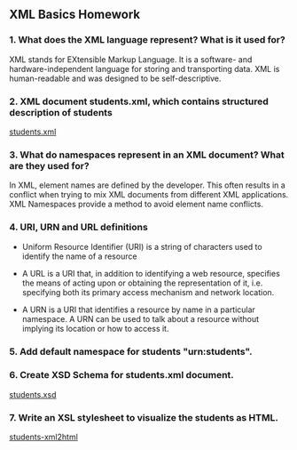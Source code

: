 ## XML Basics Homework

### 1. What does the XML language represent? What is it used for? 

XML stands for EXtensible Markup Language. It is a software- and hardware-independent language for storing and transporting data. XML is human-readable and was designed to be self-descriptive.

### 2. XML document students.xml, which contains structured description of students

[students.xml](students.xml)

### 3. What do namespaces represent in an XML document? What are they used for? 

In XML, element names are defined by the developer. This often results in a conflict when trying to mix XML documents from different XML applications. XML Namespaces provide a method to avoid element name conflicts.

### 4. URI, URN and URL definitions

- Uniform Resource Identifier (URI) is a string of characters used to identify the name of a resource

- A URL is a URI that, in addition to identifying a web resource, specifies the means of acting upon or obtaining the representation of it, i.e. specifying both its primary access mechanism and network location. 

- A URN is a URI that identifies a resource by name in a particular namespace. A URN can be used to talk about a resource without implying its location or how to access it.

### 5. Add default namespace for students "urn:students".


### 6. Create XSD Schema for students.xml document. 
[students.xsd](students.xsd)

### 7. Write an XSL stylesheet to visualize the students as HTML. 
[students-xml2html](students-xml2html.xsl)